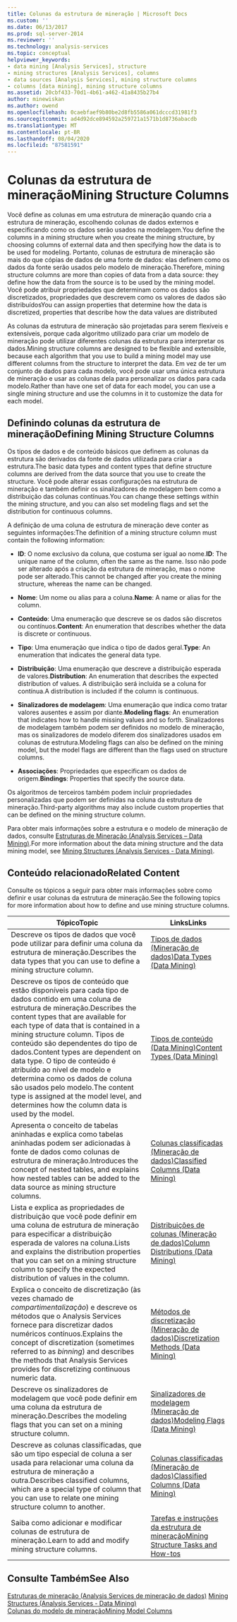```yaml
---
title: Colunas da estrutura de mineração | Microsoft Docs
ms.custom: ''
ms.date: 06/13/2017
ms.prod: sql-server-2014
ms.reviewer: ''
ms.technology: analysis-services
ms.topic: conceptual
helpviewer_keywords:
- data mining [Analysis Services], structure
- mining structures [Analysis Services], columns
- data sources [Analysis Services], mining structure columns
- columns [data mining], mining structure columns
ms.assetid: 20cbf433-70d1-4b61-a462-41a8435b27b4
author: minewiskan
ms.author: owend
ms.openlocfilehash: 0caebfaef9b80be2d8fb5586a061dcccd31981f3
ms.sourcegitcommit: ad4d92dce894592a259721a1571b1d8736abacdb
ms.translationtype: MT
ms.contentlocale: pt-BR
ms.lasthandoff: 08/04/2020
ms.locfileid: "87581591"
---
```

# <a name="mining-structure-columns"></a><span data-ttu-id="d2573-102">Colunas da estrutura de mineração</span><span class="sxs-lookup"><span data-stu-id="d2573-102">Mining Structure Columns</span></span>
  <span data-ttu-id="d2573-103">Você define as colunas em uma estrutura de mineração quando cria a estrutura de mineração, escolhendo colunas de dados externos e especificando como os dados serão usados na modelagem.</span><span class="sxs-lookup"><span data-stu-id="d2573-103">You define the columns in a mining structure when you create the mining structure, by choosing columns of external data and then specifying how the data is to be used for modeling.</span></span> <span data-ttu-id="d2573-104">Portanto, colunas de estrutura de mineração são mais do que cópias de dados de uma fonte de dados: elas definem como os dados da fonte serão usados pelo modelo de mineração.</span><span class="sxs-lookup"><span data-stu-id="d2573-104">Therefore, mining structure columns are more than copies of data from a data source: they define how the data from the source is to be used by the mining model.</span></span> <span data-ttu-id="d2573-105">Você pode atribuir propriedades que determinam como os dados são discretizados, propriedades que descrevem como os valores de dados são distribuídos</span><span class="sxs-lookup"><span data-stu-id="d2573-105">You can assign properties that determine how the data is discretized, properties that describe how the data values are distributed</span></span>  
  
 <span data-ttu-id="d2573-106">As colunas da estrutura de mineração são projetadas para serem flexíveis e extensíveis, porque cada algoritmo utilizado para criar um modelo de mineração pode utilizar diferentes colunas da estrutura para interpretar os dados.</span><span class="sxs-lookup"><span data-stu-id="d2573-106">Mining structure columns are designed to be flexible and extensible, because each algorithm that you use to build a mining model may use different columns from the structure to interpret the data.</span></span> <span data-ttu-id="d2573-107">Em vez de ter um conjunto de dados para cada modelo, você pode usar uma única estrutura de mineração e usar as colunas dela para personalizar os dados para cada modelo.</span><span class="sxs-lookup"><span data-stu-id="d2573-107">Rather than have one set of data for each model, you can use a single mining structure and use the columns in it to customize the data for each model.</span></span>  
  
## <a name="defining-mining-structure-columns"></a><span data-ttu-id="d2573-108">Definindo colunas da estrutura de mineração</span><span class="sxs-lookup"><span data-stu-id="d2573-108">Defining Mining Structure Columns</span></span>  
 <span data-ttu-id="d2573-109">Os tipos de dados e de conteúdo básicos que definem as colunas da estrutura são derivados da fonte de dados utilizada para criar a estrutura.</span><span class="sxs-lookup"><span data-stu-id="d2573-109">The basic data types and content types that define structure columns are derived from the data source that you use to create the structure.</span></span> <span data-ttu-id="d2573-110">Você pode alterar essas configurações na estrutura de mineração e também definir os sinalizadores de modelagem bem como a distribuição das colunas contínuas.</span><span class="sxs-lookup"><span data-stu-id="d2573-110">You can change these settings within the mining structure, and you can also set modeling flags and set the distribution for continuous columns.</span></span>  
  
 <span data-ttu-id="d2573-111">A definição de uma coluna de estrutura de mineração deve conter as seguintes informações:</span><span class="sxs-lookup"><span data-stu-id="d2573-111">The definition of a mining structure column must contain the following information:</span></span>  
  
-   <span data-ttu-id="d2573-112">**ID**: O nome exclusivo da coluna, que costuma ser igual ao nome.</span><span class="sxs-lookup"><span data-stu-id="d2573-112">**ID**: The unique name of the column, often the same as the name.</span></span> <span data-ttu-id="d2573-113">Isso não pode ser alterado após a criação da estrutura de mineração, mas o nome pode ser alterado.</span><span class="sxs-lookup"><span data-stu-id="d2573-113">This cannot be changed after you create the mining structure, whereas the name can be changed.</span></span>  
  
-   <span data-ttu-id="d2573-114">**Nome**: Um nome ou alias para a coluna.</span><span class="sxs-lookup"><span data-stu-id="d2573-114">**Name**: A name or alias for the column.</span></span>  
  
-   <span data-ttu-id="d2573-115">**Conteúdo**: Uma enumeração que descreve se os dados são discretos ou contínuos.</span><span class="sxs-lookup"><span data-stu-id="d2573-115">**Content**: An enumeration that describes whether the data is discrete or continuous.</span></span>  
  
-   <span data-ttu-id="d2573-116">**Tipo**: Uma enumeração que indica o tipo de dados geral.</span><span class="sxs-lookup"><span data-stu-id="d2573-116">**Type**: An enumeration that indicates the general data type.</span></span>  
  
-   <span data-ttu-id="d2573-117">**Distribuição**: Uma enumeração que descreve a distribuição esperada de valores.</span><span class="sxs-lookup"><span data-stu-id="d2573-117">**Distribution**: An enumeration that describes the expected distribution of values.</span></span> <span data-ttu-id="d2573-118">A distribuição será incluída se a coluna for contínua.</span><span class="sxs-lookup"><span data-stu-id="d2573-118">A distribution is included if the column is continuous.</span></span>  
  
-   <span data-ttu-id="d2573-119">**Sinalizadores de modelagem**: Uma enumeração que indica como tratar valores ausentes e assim por diante.</span><span class="sxs-lookup"><span data-stu-id="d2573-119">**Modeling flags**: An enumeration that indicates how to handle missing values and so forth.</span></span> <span data-ttu-id="d2573-120">Sinalizadores de modelagem também podem ser definidos no modelo de mineração, mas os sinalizadores de modelo diferem dos sinalizadores usados em colunas de estrutura.</span><span class="sxs-lookup"><span data-stu-id="d2573-120">Modeling flags can also be defined on the mining model, but the model flags are different than the flags used on structure columns.</span></span>  
  
-   <span data-ttu-id="d2573-121">**Associações**: Propriedades que especificam os dados de origem.</span><span class="sxs-lookup"><span data-stu-id="d2573-121">**Bindings**: Properties that specify the source data.</span></span>  
  
 <span data-ttu-id="d2573-122">Os algoritmos de terceiros também podem incluir propriedades personalizadas que podem ser definidas na coluna da estrutura de mineração.</span><span class="sxs-lookup"><span data-stu-id="d2573-122">Third-party algorithms may also include custom properties that can be defined on the mining structure column.</span></span>  
  
 <span data-ttu-id="d2573-123">Para obter mais informações sobre a estrutura e o modelo de mineração de dados, consulte [Estruturas de Mineração &#40;Analysis Services – Data Mining&#41;](mining-structures-analysis-services-data-mining.md).</span><span class="sxs-lookup"><span data-stu-id="d2573-123">For more information about the data mining structure and the data mining model, see [Mining Structures &#40;Analysis Services - Data Mining&#41;](mining-structures-analysis-services-data-mining.md).</span></span>  
  
## <a name="related-content"></a><span data-ttu-id="d2573-124">Conteúdo relacionado</span><span class="sxs-lookup"><span data-stu-id="d2573-124">Related Content</span></span>  
 <span data-ttu-id="d2573-125">Consulte os tópicos a seguir para obter mais informações sobre como definir e usar colunas da estrutura de mineração.</span><span class="sxs-lookup"><span data-stu-id="d2573-125">See the following topics for more information about how to define and use mining structure columns.</span></span>  
  
|<span data-ttu-id="d2573-126">Tópico</span><span class="sxs-lookup"><span data-stu-id="d2573-126">Topic</span></span>|<span data-ttu-id="d2573-127">Links</span><span class="sxs-lookup"><span data-stu-id="d2573-127">Links</span></span>|  
|-----------|-----------|  
|<span data-ttu-id="d2573-128">Descreve os tipos de dados que você pode utilizar para definir uma coluna da estrutura de mineração.</span><span class="sxs-lookup"><span data-stu-id="d2573-128">Describes the data types that you can use to define a mining structure column.</span></span>|[<span data-ttu-id="d2573-129">Tipos de dados &#40;Mineração de dados&#41;</span><span class="sxs-lookup"><span data-stu-id="d2573-129">Data Types &#40;Data Mining&#41;</span></span>](data-types-data-mining.md)|  
|<span data-ttu-id="d2573-130">Descreve os tipos de conteúdo que estão disponíveis para cada tipo de dados contido em uma coluna de estrutura de mineração.</span><span class="sxs-lookup"><span data-stu-id="d2573-130">Describes the content types that are available for each type of data that is contained in a mining structure column.</span></span> <span data-ttu-id="d2573-131">Tipos de conteúdo são dependentes do tipo de dados.</span><span class="sxs-lookup"><span data-stu-id="d2573-131">Content types are dependent on data type.</span></span> <span data-ttu-id="d2573-132">O tipo de conteúdo é atribuído ao nível de modelo e determina como os dados de coluna são usados pelo modelo.</span><span class="sxs-lookup"><span data-stu-id="d2573-132">The content type is assigned at the model level, and determines how the column data is used by the model.</span></span>|[<span data-ttu-id="d2573-133">Tipos de conteúdo &#40;Data Mining&#41;</span><span class="sxs-lookup"><span data-stu-id="d2573-133">Content Types &#40;Data Mining&#41;</span></span>](content-types-data-mining.md)|  
|<span data-ttu-id="d2573-134">Apresenta o conceito de tabelas aninhadas e explica como tabelas aninhadas podem ser adicionadas à fonte de dados como colunas de estrutura de mineração.</span><span class="sxs-lookup"><span data-stu-id="d2573-134">Introduces the concept of nested tables, and explains how nested tables can be added to the data source as mining structure columns.</span></span>|[<span data-ttu-id="d2573-135">Colunas classificadas &#40;Mineração de dados&#41;</span><span class="sxs-lookup"><span data-stu-id="d2573-135">Classified Columns &#40;Data Mining&#41;</span></span>](classified-columns-data-mining.md)|  
|<span data-ttu-id="d2573-136">Lista e explica as propriedades de distribuição que você pode definir em uma coluna de estrutura de mineração para especificar a distribuição esperada de valores na coluna.</span><span class="sxs-lookup"><span data-stu-id="d2573-136">Lists and explains the distribution properties that you can set on a mining structure column to specify the expected distribution of values in the column.</span></span>|[<span data-ttu-id="d2573-137">Distribuições de colunas &#40;Mineração de dados&#41;</span><span class="sxs-lookup"><span data-stu-id="d2573-137">Column Distributions &#40;Data Mining&#41;</span></span>](column-distributions-data-mining.md)|  
|<span data-ttu-id="d2573-138">Explica o conceito de discretização (às vezes chamado de *compartimentalização*) e descreve os métodos que o Analysis Services fornece para discretizar dados numéricos contínuos.</span><span class="sxs-lookup"><span data-stu-id="d2573-138">Explains the concept of discretization (sometimes referred to as *binning*) and describes the methods that Analysis Services provides for discretizing continuous numeric data.</span></span>|[<span data-ttu-id="d2573-139">Métodos de discretização &#40;Mineração de dados&#41;</span><span class="sxs-lookup"><span data-stu-id="d2573-139">Discretization Methods &#40;Data Mining&#41;</span></span>](discretization-methods-data-mining.md)|  
|<span data-ttu-id="d2573-140">Descreve os sinalizadores de modelagem que você pode definir em uma coluna da estrutura de mineração.</span><span class="sxs-lookup"><span data-stu-id="d2573-140">Describes the modeling flags that you can set on a mining structure column.</span></span>|[<span data-ttu-id="d2573-141">Sinalizadores de modelagem &#40;Mineração de dados&#41;</span><span class="sxs-lookup"><span data-stu-id="d2573-141">Modeling Flags &#40;Data Mining&#41;</span></span>](modeling-flags-data-mining.md)|  
|<span data-ttu-id="d2573-142">Descreve as colunas classificadas, que são um tipo especial de coluna a ser usada para relacionar uma coluna da estrutura de mineração a outra.</span><span class="sxs-lookup"><span data-stu-id="d2573-142">Describes classified columns, which are a special type of column that you can use to relate one mining structure column to another.</span></span>|[<span data-ttu-id="d2573-143">Colunas classificadas &#40;Mineração de dados&#41;</span><span class="sxs-lookup"><span data-stu-id="d2573-143">Classified Columns &#40;Data Mining&#41;</span></span>](classified-columns-data-mining.md)|  
|<span data-ttu-id="d2573-144">Saiba como adicionar e modificar colunas de estrutura de mineração.</span><span class="sxs-lookup"><span data-stu-id="d2573-144">Learn to add and modify mining structure columns.</span></span>|[<span data-ttu-id="d2573-145">Tarefas e instruções da estrutura de mineração</span><span class="sxs-lookup"><span data-stu-id="d2573-145">Mining Structure Tasks and How-tos</span></span>](mining-structure-tasks-and-how-tos.md)|  
  
## <a name="see-also"></a><span data-ttu-id="d2573-146">Consulte Também</span><span class="sxs-lookup"><span data-stu-id="d2573-146">See Also</span></span>  
 <span data-ttu-id="d2573-147">[Estruturas de mineração &#40;Analysis Services de mineração de dados&#41;](mining-structures-analysis-services-data-mining.md) </span><span class="sxs-lookup"><span data-stu-id="d2573-147">[Mining Structures &#40;Analysis Services - Data Mining&#41;](mining-structures-analysis-services-data-mining.md) </span></span>  
 [<span data-ttu-id="d2573-148">Colunas do modelo de mineração</span><span class="sxs-lookup"><span data-stu-id="d2573-148">Mining Model Columns</span></span>](mining-model-columns.md)  
  
  
